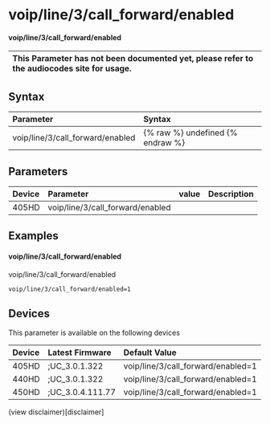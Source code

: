 ﻿---
description: voip/line/3/call_forward/enabled
search:
    keywords: ['voip','line','3','call_forward','enabled']
---

# voip/line/3/call_forward/enabled

#### voip/line/3/call_forward/enabled


| This Parameter has not been documented yet, please refer to the audiocodes site for usage.  |
| :--- |

## Syntax
| Parameter | Syntax |
| :--- | :--- |
|voip/line/3/call_forward/enabled | {% raw %} undefined {% endraw %} |

## Parameters
|Device|Parameter|value|Description|
|:---|:---|:---|:---|
| 405HD | voip/line/3/call_forward/enabled |  |  |

## Examples
#### voip/line/3/call_forward/enabled

voip/line/3/call_forward/enabled

```
voip/line/3/call_forward/enabled=1
```

## Devices
This parameter is available on the following devices

| Device | Latest Firmware | Default Value |
|:---|:---|:---|
| 405HD | ;UC_3.0.1.322 | voip/line/3/call_forward/enabled=1 
| 440HD | ;UC_3.0.1.322 | voip/line/3/call_forward/enabled=1 
| 450HD | ;UC_3.0.4.111.77 | voip/line/3/call_forward/enabled=1 

(view disclaimer)[disclaimer]
